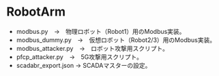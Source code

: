 # RobotArm
- modbus.py　→　物理ロボット（Robot1）用のModbus実装。
- modbus_dummy.py　→　仮想ロボット（Robot2/3）用のModbus実装。
- modbus_attacker.py　→　ロボット攻撃用スクリプト。
- pfcp_attacker.py　→　5G攻撃用スクリプト。
- scadabr_export.json → SCADAマスターの設定。
